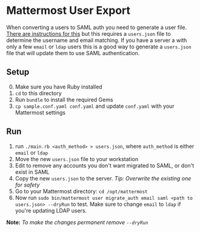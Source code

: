# Mattermost User Export

When converting a users to SAML auth you need to generate a user file. [There are instructions for this](https://docs.mattermost.com/administration/command-line-tools.html#mattermost-ldap-idmigrate) but this requires a `users.json` file to determine the username and email matching. If you have a server a with only a few `email` or `ldap` users this is a good way to generate a `users.json` file that will update them to use SAML authentication.

## Setup

0. Make sure you have Ruby installed
1. `cd` to this directory
2. Run `bundle` to install the required Gems
3. `cp sample.conf.yaml conf.yaml` and update `conf.yaml` with your Mattermost settings

## Run

1. run `./main.rb <auth_method> > users.json`, where `auth_method` is either `email` or `ldap`
2. Move the new `users.json` file to your workstation
3. Edit to remove any accounts you don't want migrated to SAML, or don't exist in SAML
4. Copy the new `users.json` to the server. *Tip: Overwrite the existing one for safety*
5. Go to your Mattermost directory: `cd /opt/mattermost`
6. Now run `sudo bin/mattermost user migrate_auth email saml <path to users.json> --dryRun` to test. Make sure to change `email` to `ldap` if you're updating LDAP users.

**Note:** *To make the changes permanent remove `--dryRun`*